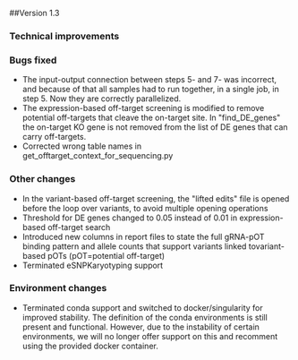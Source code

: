 ##Version 1.3
### Technical improvements

### Bugs fixed
  * The input-output connection between steps 5- and 7- was incorrect, and because of that all samples had to run together, in a single job, in step 5. Now they are correctly parallelized.
  * The expression-based off-target screening is modified to remove potential off-targets that cleave the on-target site. In "find_DE_genes" the on-target KO gene is not removed from the list of DE genes that can carry off-targets.
  * Corrected wrong table names in get_offtarget_context_for_sequencing.py
### Other changes
  * In the variant-based off-target screening, the "lifted edits" file is opened before the loop over variants, to avoid multiple opening operations
  * Threshold for DE genes changed to 0.05 instead of 0.01 in expression-based off-target search
  * Introduced new columns in report files to state the full gRNA-pOT binding pattern and allele counts that support variants linked tovariant-based pOTs (pOT=potential off-target)
  * Terminated eSNPKaryotyping support
### Environment changes
  * Terminated conda support and switched to docker/singularity for improved stability. The definition of the conda environments is still present and functional. However, due to the instability of certain environments, we will no longer offer support on this and recomment using the provided docker container.

